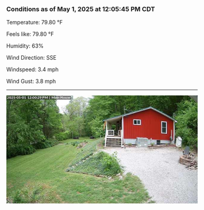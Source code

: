 ### Conditions as of May 1, 2025 at 12:05:45 PM CDT 

Temperature: 79.80 &deg;F

Feels like: 79.80 &deg;F

Humidity: 63%

Wind Direction: SSE

Windspeed: 3.4 mph

Wind Gust: 3.8 mph

---

<img src="./images/latest.jpeg"/>

